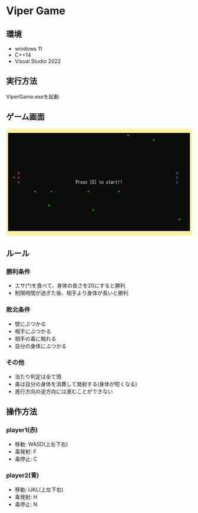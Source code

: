 ﻿# Viper Game

## 環境
- windows 11
- C++14
- Visual Studio 2022

## 実行方法
ViperGame.exeを起動

## ゲーム画面
![play](images/play.png)

## ルール
### 勝利条件
- エサ(*)を食べて、身体の長さを20にすると勝利
- 制限時間が過ぎた後、相手より身体が長いと勝利

### 敗北条件
- 壁にぶつかる
- 相手にぶつかる
- 相手の毒に触れる
- 自分の身体にぶつかる

### その他
- 当たり判定は全て頭
- 毒は自分の身体を消費して発射する(身体が短くなる)
- 進行方向の逆方向には進むことができない

## 操作方法
### player1(赤)

- 移動: WASD(上左下右)
- 毒発射: F
- 毒停止: C

### player2(青)

- 移動: IJKL(上左下右)
- 毒発射: H
- 毒停止: N